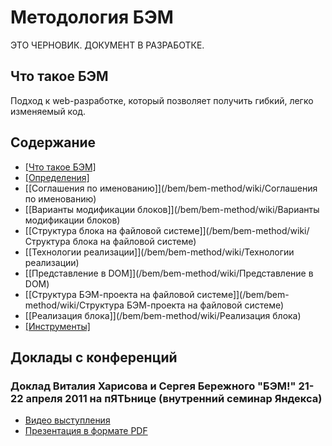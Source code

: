 # Методология БЭМ

ЭТО ЧЕРНОВИК. ДОКУМЕНТ В РАЗРАБОТКЕ.

## Что такое БЭМ

Подход к web-разработке, который позволяет получить гибкий, легко изменяемый код.

## Содержание

* [[Что такое БЭМ]](/bem/bem-method/wiki/Что-такое-БЭМ)
* [[Определения]](/bem/bem-method/wiki/Определения)
* [[Соглашения по именованию]](/bem/bem-method/wiki/Соглашения по именованию)
* [[Варианты модификации блоков]](/bem/bem-method/wiki/Варианты модификации блоков)
* [[Структура блока на файловой системе]](/bem/bem-method/wiki/Структура блока на файловой системе)
* [[Технологии реализации]](/bem/bem-method/wiki/Технологии реализации)
* [[Представление в DOM]](/bem/bem-method/wiki/Представление в DOM)
* [[Структура БЭМ-проекта на файловой системе]](/bem/bem-method/wiki/Структура БЭМ-проекта на файловой системе)
* [[Реализация блока]](/bem/bem-method/wiki/Реализация блока)
* [[Инструменты]](/bem/bem-method/wiki/Инструменты)

## Доклады с конференций

### Доклад Виталия Харисова и Сергея Бережного "БЭМ!" 21-22 апреля 2011 на пЯТЬнице (внутренний семинар Яндекса)
 * [Видео выступления](http://video.yandex.ru/users/toivonens/view/10/)
 * [Презентация в формате PDF](http://narod.ru/disk/16920640001/BEM.pdf.html)